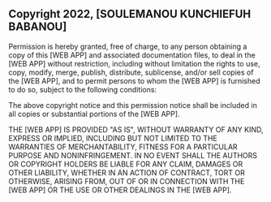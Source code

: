 ## Copyright 2022, [SOULEMANOU KUNCHIEFUH BABANOU]
Permission is hereby granted, free of charge, to any person obtaining a copy of this [WEB APP] and associated documentation files, to deal in the [WEB APP] without restriction, including without limitation the rights to use, copy, modify, merge, publish, distribute, sublicense, and/or sell copies of the [WEB APP], and to permit persons to whom the [WEB APP] is furnished to do so, subject to the following conditions:

The above copyright notice and this permission notice shall be included in all copies or substantial portions of the [WEB APP].

THE [WEB APP] IS PROVIDED "AS IS", WITHOUT WARRANTY OF ANY KIND, EXPRESS OR IMPLIED, INCLUDING BUT NOT LIMITED TO THE WARRANTIES OF MERCHANTABILITY, FITNESS FOR A PARTICULAR PURPOSE AND NONINFRINGEMENT. IN NO EVENT SHALL THE AUTHORS OR COPYRIGHT HOLDERS BE LIABLE FOR ANY CLAIM, DAMAGES OR OTHER LIABILITY, WHETHER IN AN ACTION OF CONTRACT, TORT OR OTHERWISE, ARISING FROM, OUT OF OR IN CONNECTION WITH THE [WEB APP] OR THE USE OR OTHER DEALINGS IN THE [WEB APP].
